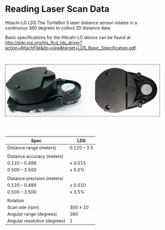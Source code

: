 # Reading Laser Scan Data

Hitachi-LG LDS
The TurtleBot 3 laser distance sensor rotates in a continuous 360 degrees to collect 2D distance data.

Basic specifications for the Hitcahi-LG device can be found at http://wiki.ros.org/hls_lfcd_lds_driver?action=AttachFile&do=view&target=LDS_Basic_Specification.pdf.

</br>

![Hitachi Laser Distance Sensor](./images/hitachi_laser.jpg)

</br></br>

| Spec | LDS |
| --- | --- |
| Distance range (meters) | 0.120 – 3.5 |
|    |    |
| Distance accuracy (meters) |    |
| 0.120 – 0.499 | ± 0.015 |
| 0.500 – 3.500 | ± 5.0% |
|    |    |
| Distance precision (meters) |    |
| 0.120 – 0.499 | ± 0.010 |
| 0.500 – 3.500 | ± 3.5%
|    |    |
| Rotation |    |
| Scan rate (rpm) | 300 ± 10 |
| Angular range (degrees) | 360 |
| Angular resolution (degrees) | 1 |

</br></br>
